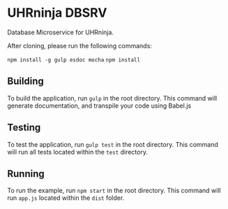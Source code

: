 # UHRninja DBSRV

Database Microservice for UHRninja.

After cloning, please run the following commands:

`npm install -g gulp esdoc mocha`
`npm install`

## Building

To build the application, run `gulp` in the root directory. This command will generate documentation, and transpile your code using Babel.js

## Testing

To test the application, run `gulp test` in the root directory. This command will run all tests located within the `test` directory.

## Running

To run the example, run `npm start` in the root directory. This command will run `app.js` located within the `dist` folder.
